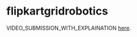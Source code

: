 # flipkartgridrobotics



VIDEO_SUBMISSION_WITH_EXPLAINATION [here](https://drive.google.com/drive/folders/1TlvhGWoAjPB170CmmnP5PZn4FtJTxol0?usp=sharing).
